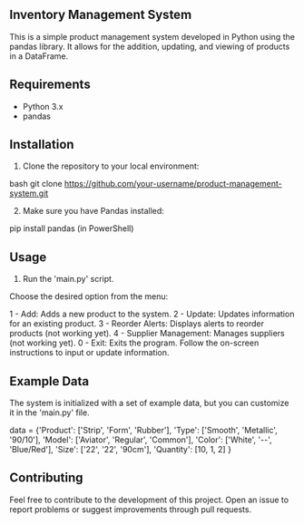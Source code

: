 ## Inventory Management System

This is a simple product management system developed in Python using the pandas library. It allows for the addition, updating, and viewing of products in a DataFrame.

## Requirements

- Python 3.x
- pandas

## Installation

1. Clone the repository to your local environment:

bash
git clone https://github.com/your-username/product-management-system.git

2. Make sure you have Pandas installed:

pip install pandas (in PowerShell)

## Usage

1. Run the 'main.py' script.

Choose the desired option from the menu:

1 - Add: Adds a new product to the system.
2 - Update: Updates information for an existing product.
3 - Reorder Alerts: Displays alerts to reorder products (not working yet).
4 - Supplier Management: Manages suppliers (not working yet).
0 - Exit: Exits the program.
Follow the on-screen instructions to input or update information.

## Example Data

The system is initialized with a set of example data, but you can customize it in the 'main.py' file.

data = {'Product': ['Strip', 'Form', 'Rubber'],
        'Type': ['Smooth', 'Metallic', '90/10'],
        'Model': ['Aviator', 'Regular', 'Common'],
        'Color': ['White', '--', 'Blue/Red'],
        'Size': ['22', '22', '90cm'],
        'Quantity': [10, 1, 2]
        }

## Contributing
Feel free to contribute to the development of this project. Open an issue to report problems or suggest improvements through pull requests.
